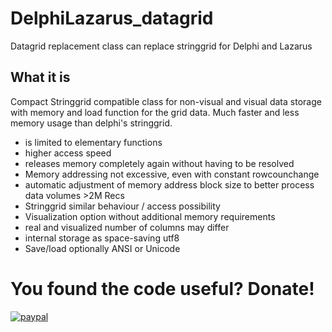 # DelphiLazarus_datagrid
Datagrid replacement class can replace stringgrid for Delphi and Lazarus

## What it is  
Compact Stringgrid compatible class
for non-visual and visual data storage
with memory and load function for the grid data.
Much faster and less memory usage than delphi's stringgrid. 

 - is limited to elementary functions
 - higher access speed
 - releases memory completely again without having to be resolved
 - Memory addressing not excessive, even with constant rowcounchange
 - automatic adjustment of memory address block size to better process data volumes >2M Recs
 - Stringgrid similar behaviour / access possibility
 - Visualization option without additional memory requirements
 - real and visualized number of columns may differ
 - internal storage as space-saving utf8
 - Save/load optionally ANSI or Unicode
 
# You found the code useful? Donate!

[![paypal](https://www.paypalobjects.com/en_US/i/btn/btn_donateCC_LG.gif)](https://www.paypal.com/cgi-bin/webscr?cmd=_s-xclick&hosted_button_id=DZUZXE2WCJU4U)

